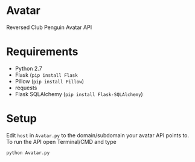 # Avatar
Reversed Club Penguin Avatar API


# Requirements
* Python 2.7
* Flask (`pip install Flask`
* Pillow (`pip install Pillow`)
* requests
* Flask SQLAlchemy (`pip install Flask-SQLAlchemy`)

# Setup
Edit `host` in `Avatar.py` to the domain/subdomain your avatar API points to. To run the API open Terminal/CMD and type

```cmd
python Avatar.py
```

